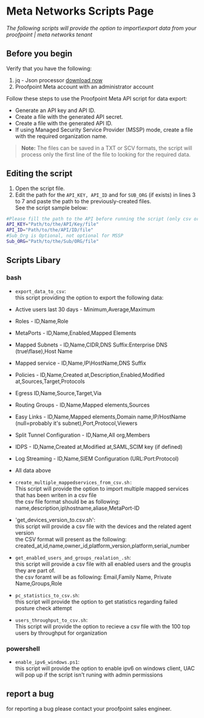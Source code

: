 # Meta Networks Scripts Page

*The following scripts will provide the option to import\export data from your proofpoint | meta networks tenant*

## Before you begin

Verify that you have the following:
1. jq - Json processor [download now]
2. Proofpoint Meta account with an administrator account

Follow these steps to use the Proofpoint Meta API script for data export:
* Generate an API key and API ID.
* Create a file with the generated API secret.
* Create a file with the generated API ID.
* If using Managed Security Service Provider (MSSP) mode, create a file with the required organization name.
> **Note:** The files can be saved in a TXT or SCV formats, the script will process only the first line of the file to looking for the required data.

## Editing the script

1. Open the script file.
2. Edit the path for the ```API_KEY, API_ID``` and for ```SUB_ORG``` (if exists) in lines 3 to 7 and paste the path to the previously-created files.<br/>
See the script sample below:
```bash
#Please fill the path to the API before running the script (only csv or txt file)
API_KEY="Path/to/the/API/Key/file"
API_ID="Path/to/the/API/ID/file"
#Sub_Org is Optional, not optional for MSSP
Sub_ORG="Path/to/the/Sub/ORG/file"
```

## Scripts Libary
### bash
- ```export_data_to_csv```:<br/>
this script providing the option to export the following data:<br/>
- Active users last 30 days - Minimum,Average,Maximum<br/>
- Roles - ID,Name,Role<br/>
- MetaPorts - ID,Name,Enabled,Mapped Elements<br/>
- Mapped Subnets - ID,Name,CIDR,DNS Suffix:Enterprise DNS (true\flase),Host Name<br/>
- Mapped service - ID,Name,IP\HostName,DNS Suffix<br/>
- Policies - ID,Name,Created at,Description,Enabled,Modified at,Sources,Target,Protocols<br/>
- Egress ID,Name,Source,Target,Via<br/>
- Routing Groups - ID,Name,Mapped elements,Sources<br/>
- Easy Links - ID,Name,Mapped elements,Domain name,IP/HostName (null=probably it's subnet),Port,Protocol,Viewers<br/>
- Split Tunnel Configuration - ID,Name,All org,Members<br/>
- IDPS - ID,Name,Created at,Modified at,SAML,SCIM key (if defined)<br/>
- Log Streaming - ID,Name,SIEM Configuration (URL:Port:Protocol)<br/>
- All data above<br/>


- ```create_multiple_mappedservices_from_csv.sh:```<br/>
This script will provide the option to import multiple mapped services that has been writen in a csv file<br/>
the csv file format should be as following: name,description,ip\hostname,aliase,MetaPort-ID

- 'get_devices_version_to.csv.sh':<br/>
this script will provide a csv file with the devices and the related agent version<br/>
the CSV format will present as the following: created_at,id,name,owner_id,platform_version,platform,serial_number<br/>

- ```get_enabled_users_and_groups_realation_.sh```:<br/>
this script will provide a csv file with all enabled users and the group\s they are part of.<br/>
the csv foramt will be as following: Email,Family Name, Private Name,Groups,Role<br/>

- ```pc_statistics_to_csv.sh```:<br/>
this script will provide the option to get statistics regarding failed posture check attempt<br/>

- ```users_throughput_to_csv.sh```:<br/>
This script will provide the option to recieve a csv file with the 100 top users by throughput for organization<br/>

### powershell
- ```enable_ipv6_windows.ps1```:<br/>
this script will provide the option to enable ipv6 on windows client, UAC will pop up if the script isn't runing with admin permissions<br/>

## report a bug
for reporting a bug please contact your proofpoint sales engineer.<br/>

[download now]: https://stedolan.github.io/jq/download/

